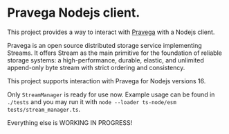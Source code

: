 # Pravega Nodejs client.

This project provides a way to interact with [Pravega](http://pravega.io) with a Nodejs client.

Pravega is an open source distributed storage service implementing Streams. It offers Stream as the main primitive for the foundation of reliable storage systems: a high-performance, durable, elastic, and unlimited append-only byte stream with strict ordering and consistency.

This project supports interaction with Pravega for Nodejs versions 16.

Only `StreamManager` is ready for use now. Example usage can be found in `./tests` and you may run it with `node --loader ts-node/esm tests/stream_manager.ts`.

Everything else is WORKING IN PROGRESS!
